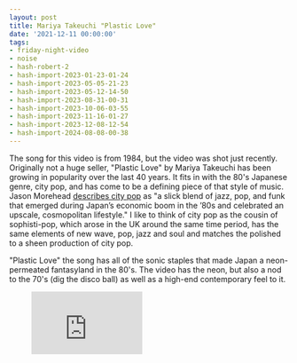 ```yaml
---
layout: post
title: Mariya Takeuchi "Plastic Love"
date: '2021-12-11 00:00:00'
tags:
- friday-night-video
- noise
- hash-robert-2
- hash-import-2023-01-23-01-24
- hash-import-2023-05-05-21-23
- hash-import-2023-05-12-14-50
- hash-import-2023-08-31-00-31
- hash-import-2023-10-06-03-55
- hash-import-2023-11-16-01-27
- hash-import-2023-12-08-12-54
- hash-import-2024-08-08-00-38
---
```


The song for this video is from 1984, but the video was shot just recently. Originally not a huge seller, "Plastic Love" by Mariya Takeuchi has been growing in popularity over the last 40 years. It fits in with the 80's Japanese genre, city pop, and has come to be a defining piece of that style of music. Jason Morehead [describes city pop](https://opuszine.us/posts/after-nearly-four-decades-mariya-takeuchis-plastic-love-has-music-video) as "a slick blend of jazz, pop, and funk that emerged during Japan’s economic boom in the ’80s and celebrated an upscale, cosmopolitan lifestyle." I like to think of city pop as the cousin of sophisti-pop, which arose in the UK around the same time period, has the same elements of new wave, pop, jazz and soul and matches the polished to a sheen production of city pop.

"Plastic Love" the song has all of the sonic staples that made Japan a neon-permeated fantasyland in the 80's. The video has the neon, but also a nod to the 70's (dig the disco ball) as well as a high-end contemporary feel to it.

<figure class="kg-card kg-embed-card"><iframe width="200" height="113" src="https://www.youtube.com/embed/T_lC2O1oIew?feature=oembed" frameborder="0" allow="accelerometer; autoplay; clipboard-write; encrypted-media; gyroscope; picture-in-picture" allowfullscreen></iframe></figure>